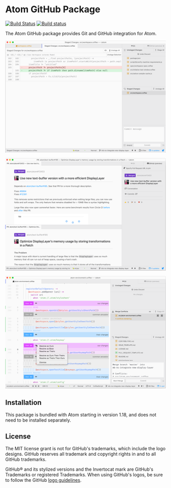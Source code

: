 # Atom GitHub Package

[![Build Status](https://travis-ci.com/atom/github.svg?token=RwrCnzpsZN5oEq5S5p7V&branch=master)](https://travis-ci.com/atom/github)
[![Build status](https://ci.appveyor.com/api/projects/status/psctk8vrva49dseb/branch/master?svg=true)](https://ci.appveyor.com/project/Atom/github/branch/master)

The Atom GitHub package provides Git and GitHub integration for Atom.

![Git Integration](./docs/git-integration.png)

![GitHub Integration](./docs/github-integration.png)

![Merge Conflict Resolution](./docs/merge-conflicts.png)

## Installation

This package is bundled with Atom starting in version 1.18, and does not need to be installed separately.

## License

The MIT license grant is not for GitHub's trademarks, which include the logo designs. GitHub reserves all trademark and copyright rights in and to all GitHub trademarks.

GitHub® and its stylized versions and the Invertocat mark are GitHub's Trademarks or registered Trademarks. When using GitHub's logos, be sure to follow the GitHub [logo guidelines](https://github.com/logos).
